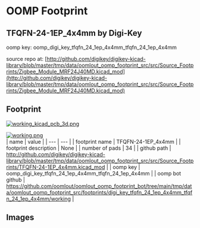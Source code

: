# OOMP Footprint  
## TFQFN-24-1EP_4x4mm  by Digi-Key  
  
oomp key: oomp_digi_key_tfqfn_24_1ep_4x4mm_tfqfn_24_1ep_4x4mm  
  
source repo at: [http://github.com/digikey/digikey-kicad-library/blob/master/tmp/data/oomlout_oomp_footprint_src/src/Source_Footprints/Zigbee_Module_MRF24J40MD.kicad_mod](http://github.com/digikey/digikey-kicad-library/blob/master/tmp/data/oomlout_oomp_footprint_src/src/Source_Footprints/Zigbee_Module_MRF24J40MD.kicad_mod)  
## Footprint  
  
[![working_kicad_pcb_3d.png](working_kicad_pcb_3d_600.png)](working_kicad_pcb_3d.png)  
  
[![working.png](working_600.png)](working.png)  
| name | value | 
| --- | --- | 
| footprint name | TFQFN-24-1EP_4x4mm | 
| footprint description | None | 
| number of pads | 34 | 
| github path | http://github.com/digikey/digikey-kicad-library/blob/master/tmp/data/oomlout_oomp_footprint_src/src/Source_Footprints/TFQFN-24-1EP_4x4mm.kicad_mod | 
| oomp key | oomp_digi_key_tfqfn_24_1ep_4x4mm_tfqfn_24_1ep_4x4mm | 
| oomp bot github | https://github.com/oomlout/oomlout_oomp_footprint_bot/tree/main/tmp/data/oomlout_oomp_footprint_src/footprints/digi_key_tfqfn_24_1ep_4x4mm_tfqfn_24_1ep_4x4mm/working | 
## Images  
